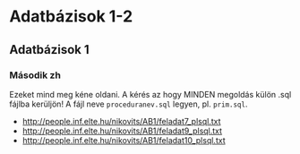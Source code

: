 # Adatbázisok 1-2

## Adatbázisok 1

### Második zh

Ezeket mind meg kéne oldani. A kérés az hogy MINDEN megoldás külön .sql fájlba kerüljön! A fájl neve ``proceduranev.sql`` legyen, pl. ``prim.sql``. 
* http://people.inf.elte.hu/nikovits/AB1/feladat7_plsql.txt
* http://people.inf.elte.hu/nikovits/AB1/feladat9_plsql.txt
* http://people.inf.elte.hu/nikovits/AB1/feladat10_plsql.txt
